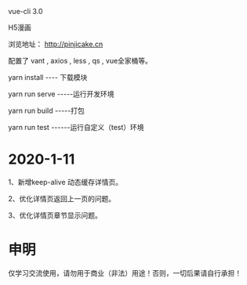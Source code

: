 vue-cli 3.0 

H5漫画

浏览地址： http://pinjicake.cn

配置了 vant , axios , less , qs , vue全家桶等。

yarn install ---- 下载模块

yarn run serve -----运行开发环境

yarn run build -----打包

yarn run test ------运行自定义（test）环境

# 2020-1-11

1、新增keep-alive 动态缓存详情页。

2、优化详情页返回上一页的问题。

3、优化详情页章节显示问题。

# 申明
 仅学习交流使用，请勿用于商业（非法）用途！否则，一切后果请自行承担！
